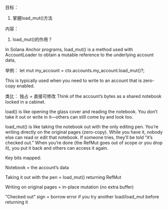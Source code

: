 目标：
1. 掌握load_mut()方法


内容：
1. load_mut()的作用？

In Solana Anchor programs, load_mut() is a method used with AccountLoader to obtain
a mutable reference to the underlying account data,

举例：
let mut my_account = ctx.accounts.my_account.load_mut()?;

This is typically used when you need to write to an account that is zero-copy enabled. 


类比： 独占 + 直接可修改
Think of the account’s bytes as a shared notebook locked in a cabinet.

load() is like opening the glass cover and reading the notebook. You don’t take it out or write in it—others can still come by and look too.

load_mut() is like taking the notebook out with the only editing pen. You’re writing directly on the original pages (zero-copy). While you have it, nobody else can read or edit that notebook. If someone tries, they’ll be told “it’s checked out.”
When you’re done (the RefMut goes out of scope or you drop it), you put it back and others can access it again.

Key bits mapped:

Notebook = the account’s data

Taking it out with the pen = load_mut() returning RefMut<T>

Writing on original pages = in-place mutation (no extra buffer)

“Checked out” sign = borrow error if you try another load/load_mut before returning it